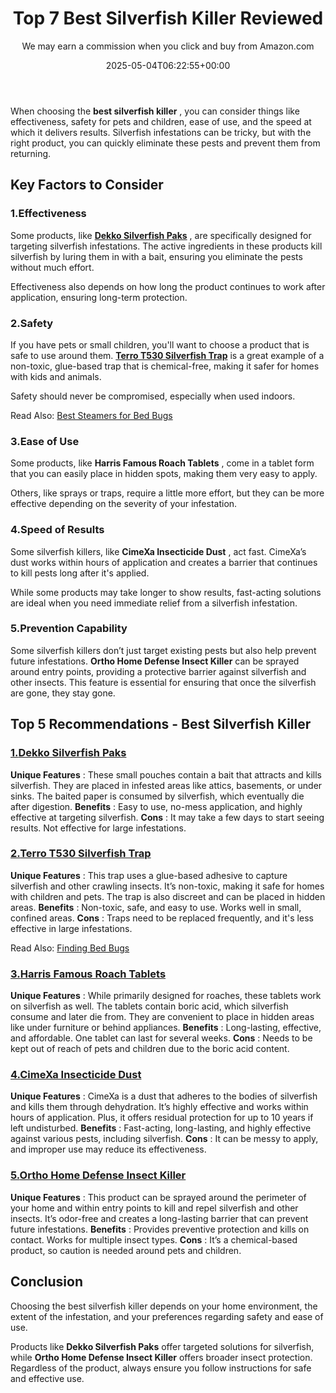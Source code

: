 ﻿---
author: We may earn a commission when you click and buy from Amazon.com
layout: post
title: Top 7 Best Silverfish Killer Reviewed
date: '2025-05-04T06:22:55+00:00'
categories:
- Fleas
- Product Reviews
tags: []
slug: /best-silverfish-killer/
lastmod: 2025-05-07T12:21:25+03:00
---

When choosing the
**best silverfish killer**
, you can consider things like effectiveness, safety for pets and children, ease of use, and the speed at which it delivers results. Silverfish infestations can be tricky, but with the right product, you can quickly eliminate these pests and prevent them from returning.
## Key Factors to Consider
### 1.**Effectiveness**
Some products, like
[**Dekko Silverfish Paks**](https://www.amazon.com/dp/B002Y2OW6A/?tag=p-policy-20)
, are specifically designed for targeting silverfish infestations. The active ingredients in these products kill silverfish by luring them in with a bait, ensuring you eliminate the pests without much effort.

Effectiveness also depends on how long the product continues to work after application, ensuring long-term protection.
### 2.**Safety**
If you have pets or small children, you'll want to choose a product that is safe to use around them.
[**Terro T530 Silverfish Trap**](https://www.amazon.com/dp/B0931V95D5/?tag=p-policy-20)
is a great example of a non-toxic, glue-based trap that is chemical-free, making it safer for homes with kids and animals.

Safety should never be compromised, especially when used indoors.

Read Also:
[Best Steamers for Bed Bugs](https://pestpolicy.com/best-bed-bug-steamer/)
### 3.**Ease of Use**
Some products, like
**Harris Famous Roach Tablets**
, come in a tablet form that you can easily place in hidden spots, making them very easy to apply.

Others, like sprays or traps, require a little more effort, but they can be more effective depending on the severity of your infestation.
### 4.**Speed of Results**
Some silverfish killers, like
**CimeXa Insecticide Dust**
, act fast. CimeXa’s dust works within hours of application and creates a barrier that continues to kill pests long after it's applied.

While some products may take longer to show results, fast-acting solutions are ideal when you need immediate relief from a silverfish infestation.
### 5.**Prevention Capability**
Some silverfish killers don’t just target existing pests but also help prevent future infestations.
**Ortho Home Defense Insect Killer**
can be sprayed around entry points, providing a protective barrier against silverfish and other insects. This feature is essential for ensuring that once the silverfish are gone, they stay gone.
## Top 5 Recommendations - Best Silverfish Killer
### [1.**Dekko Silverfish Paks**](https://www.amazon.com/dp/B002Y2OW6A/?tag=p-policy-20)
**Unique Features**
: These small pouches contain a bait that attracts and kills silverfish. They are placed in infested areas like attics, basements, or under sinks. The baited paper is consumed by silverfish, which eventually die after digestion.
**Benefits**
: Easy to use, no-mess application, and highly effective at targeting silverfish.
**Cons**
: It may take a few days to start seeing results. Not effective for large infestations.
### [2.**Terro T530 Silverfish Trap**](https://www.amazon.com/dp/B0931V95D5/?tag=p-policy-20)
**Unique Features**
: This trap uses a glue-based adhesive to capture silverfish and other crawling insects. It’s non-toxic, making it safe for homes with children and pets. The trap is also discreet and can be placed in hidden areas.
**Benefits**
: Non-toxic, safe, and easy to use. Works well in small, confined areas.
**Cons**
: Traps need to be replaced frequently, and it's less effective in large infestations.

Read Also:
[Finding Bed Bugs](https://pestpolicy.com/how-to-find-bed-bugs/)
### [3.**Harris Famous Roach Tablets**](https://www.amazon.com/dp/B001B1LI8A/?tag=p-policy-20)
**Unique Features**
: While primarily designed for roaches, these tablets work on silverfish as well. The tablets contain boric acid, which silverfish consume and later die from. They are convenient to place in hidden areas like under furniture or behind appliances.
**Benefits**
: Long-lasting, effective, and affordable. One tablet can last for several weeks.
**Cons**
: Needs to be kept out of reach of pets and children due to the boric acid content.
### [4.**CimeXa Insecticide Dust**](https://www.amazon.com/dp/B0085HRWI8/?tag=p-policy-20)
**Unique Features**
: CimeXa is a dust that adheres to the bodies of silverfish and kills them through dehydration. It’s highly effective and works within hours of application. Plus, it offers residual protection for up to 10 years if left undisturbed.
**Benefits**
: Fast-acting, long-lasting, and highly effective against various pests, including silverfish.
**Cons**
: It can be messy to apply, and improper use may reduce its effectiveness.
### [5.**Ortho Home Defense Insect Killer**](https://www.amazon.com/dp/B01N7KSXHX/?tag=p-policy-20)
**Unique Features**
: This product can be sprayed around the perimeter of your home and within entry points to kill and repel silverfish and other insects. It’s odor-free and creates a long-lasting barrier that can prevent future infestations.
**Benefits**
: Provides preventive protection and kills on contact. Works for multiple insect types.
**Cons**
: It’s a chemical-based product, so caution is needed around pets and children.
## Conclusion
Choosing the best silverfish killer depends on your home environment, the extent of the infestation, and your preferences regarding safety and ease of use.

Products like
**Dekko Silverfish Paks**
offer targeted solutions for silverfish, while
**Ortho Home Defense Insect Killer**
offers broader insect protection. Regardless of the product, always ensure you follow instructions for safe and effective use.